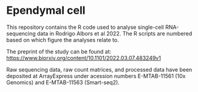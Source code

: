 # Ependymal cell

This repository contains the R code used to analyse single-cell RNA-sequencing data in Rodrigo Albors et al 2022. The R scripts are numbered based on which figure the analyses relate to.

The preprint of the study can be found at: <https://www.biorxiv.org/content/10.1101/2022.03.07.483249v1>

Raw sequencing data, raw count matrices, and processed data have been deposited at ArrayExpress under acession numbers E-MTAB-11561 (10x Genomics) and E-MTAB-11563 (Smart-seq2).
